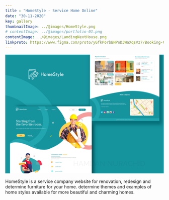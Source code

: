 ```yaml
---
title : "HomeStyle - Service Home Online"
date: "30-11-2020"
key: gallery
thumbnailImage: ../@images/HomeStyle.png
# contentImage: ../@images/portfolio-01.png
contentImage: ../@images/LandingNextHouse.png
linkproto: https://www.figma.com/proto/yGfkPorbBHPoD3WaXqsVz7/Booking-Car-Wash?node-id=387%3A10385&scaling=scale-down&page-id=17%3A598&starting-point-node-id=324%3A9294&show-proto-sidebar=0
---
```



![alt text](../@images/HomeStyle.png)

HomeStyle is a service company website for renovation, redesign and determine furniture for your home. determine themes and examples of home styles available for more beautiful and charming homes.
